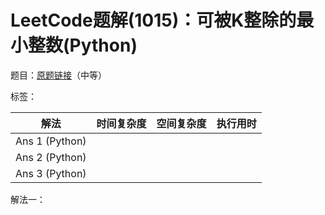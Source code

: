 # LeetCode题解(1015)：可被K整除的最小整数(Python)

题目：[原题链接](https://leetcode-cn.com/problems/smallest-integer-divisible-by-k/)（中等）

标签：

| 解法           | 时间复杂度 | 空间复杂度 | 执行用时 |
| -------------- | ---------- | ---------- | -------- |
| Ans 1 (Python) |            |            |          |
| Ans 2 (Python) |            |            |          |
| Ans 3 (Python) |            |            |          |

解法一：

